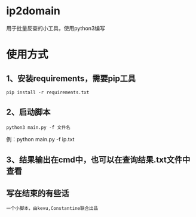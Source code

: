 # ip2domain
用于批量反查的小工具，使用python3编写

# 使用方式
## 1、安装requirements，需要pip工具
```
pip install -r requirements.txt
```

## 2、启动脚本
```
python3 main.py -f 文件名
```
例：python main.py -f ip.txt

## 3、结果输出在cmd中，也可以在查询结果.txt文件中查看

## 写在结束的有些话
```
一个小脚本，由kevu,Constantine联合出品
```

